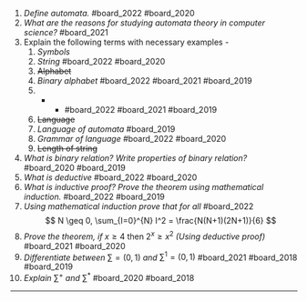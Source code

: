 1. *Define automata.* #board_2022 #board_2020 
2. *What are the reasons for studying automata theory in computer science?* #board_2021 
3. Explain the following terms with necessary examples -
	1. *Symbols*
	2. *String* #board_2022 #board_2020 
	3. ~~Alphabet~~
	4. *Binary alphabet* #board_2022 #board_2021 #board_2019 
	5. * * #board_2022 #board_2021 #board_2019 
	6. ~~Language~~
	7. *Language of automata* #board_2019 
	8. *Grammar of language* #board_2022 #board_2020 
	9. ~~Length of string~~
4. *What is binary relation? Write properties of binary relation?* #board_2020 #board_2019 
5. *What is deductive* #board_2022 #board_2020 
6. *What is inductive proof? Prove the theorem using mathematical induction.* #board_2022  #board_2019 
7. *Using mathematical induction prove that for all* #board_2022  $$ N \geq 0, \sum_{I=0}^{N} I^2 = \frac{N(N+1)(2N+1)}{6} $$ 
8. *Prove the theorem, if* $x\ge4$ then $2^{x}\ge x^2$  *(Using deductive proof)* #board_2021 #board_2020 
9. *Differentiate between* $\sum=\left(0,1\right)$ *and* $\sum^1=\left(0,1\right)$ #board_2021 #board_2018 #board_2019 
10. *Explain* $\sum^+$ *and* $\sum^*$ #board_2020 #board_2018 

<hr class="__chatgpt_plugin">




